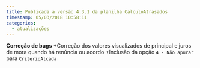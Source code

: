 ```yaml
---
title: Publicada a versão 4.3.1 da planilha CalculoAtrasados
timestamp: 05/03/2018 10:58:11
categories:
  - atualizações
---
```


**Correção de bugs**
+Correção dos valores visualizados de principal e juros de mora quando há renúncia ou acordo
+Inclusão da opção `4 - Não apurar` para `CriterioAlcada`